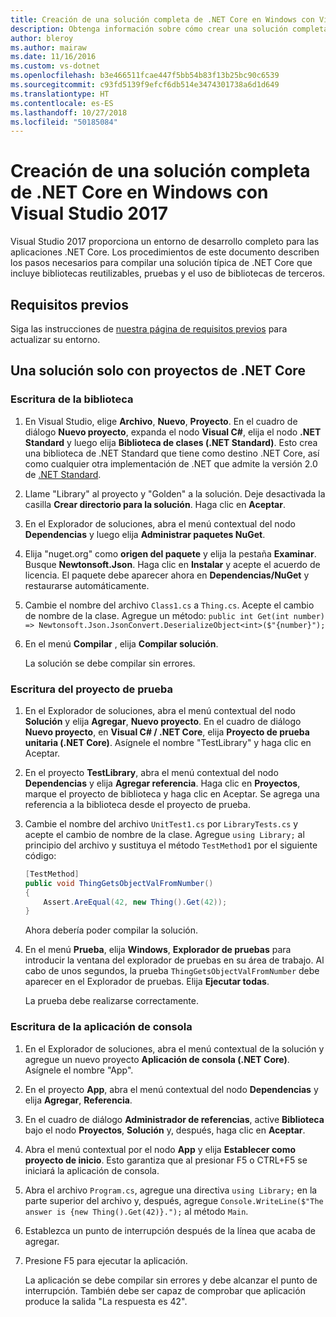 ```yaml
---
title: Creación de una solución completa de .NET Core en Windows con Visual Studio 2017
description: Obtenga información sobre cómo crear una solución completa de .NET Core en Visual Studio 2017 en Windows.
author: bleroy
ms.author: mairaw
ms.date: 11/16/2016
ms.custom: vs-dotnet
ms.openlocfilehash: b3e466511fcae447f5bb54b83f13b25bc90c6539
ms.sourcegitcommit: c93fd5139f9efcf6db514e3474301738a6d1d649
ms.translationtype: HT
ms.contentlocale: es-ES
ms.lasthandoff: 10/27/2018
ms.locfileid: "50185084"
---
```

# <a name="building-a-complete-net-core-solution-on-windows-using-visual-studio-2017"></a>Creación de una solución completa de .NET Core en Windows con Visual Studio 2017

Visual Studio 2017 proporciona un entorno de desarrollo completo para las aplicaciones .NET Core. Los procedimientos de este documento describen los pasos necesarios para compilar una solución típica de .NET Core que incluye bibliotecas reutilizables, pruebas y el uso de bibliotecas de terceros. 

## <a name="prerequisites"></a>Requisitos previos

Siga las instrucciones de [nuestra página de requisitos previos](../windows-prerequisites.md) para actualizar su entorno.

## <a name="a-solution-using-only-net-core-projects"></a>Una solución solo con proyectos de .NET Core

### <a name="writing-the-library"></a>Escritura de la biblioteca

1. En Visual Studio, elige **Archivo**, **Nuevo**, **Proyecto**. En el cuadro de diálogo **Nuevo proyecto**, expanda el nodo **Visual C#**, elija el nodo **.NET Standard** y luego elija **Biblioteca de clases (.NET Standard)**. Esto crea una biblioteca de .NET Standard que tiene como destino .NET Core, así como cualquier otra implementación de .NET que admite la versión 2.0 de [.NET Standard](../../standard/net-standard.md).

2. Llame "Library" al proyecto y "Golden" a la solución. Deje desactivada la casilla **Crear directorio para la solución**. Haga clic en **Aceptar**.

3. En el Explorador de soluciones, abra el menú contextual del nodo **Dependencias** y luego elija **Administrar paquetes NuGet**.

4. Elija "nuget.org" como **origen del paquete** y elija la pestaña **Examinar**. Busque **Newtonsoft.Json**. Haga clic en **Instalar** y acepte el acuerdo de licencia. El paquete debe aparecer ahora en **Dependencias/NuGet** y restaurarse automáticamente.

5. Cambie el nombre del archivo `Class1.cs` a `Thing.cs`. Acepte el cambio de nombre de la clase. Agregue un método: `public int Get(int number) => Newtonsoft.Json.JsonConvert.DeserializeObject<int>($"{number}");`

7. En el menú **Compilar** , elija **Compilar solución**.

   La solución se debe compilar sin errores.

### <a name="writing-the-test-project"></a>Escritura del proyecto de prueba

1. En el Explorador de soluciones, abra el menú contextual del nodo **Solución** y elija **Agregar**, **Nuevo proyecto**. En el cuadro de diálogo **Nuevo proyecto**, en **Visual C# / .NET Core**, elija **Proyecto de prueba unitaria (.NET Core)**. Asígnele el nombre "TestLibrary" y haga clic en Aceptar. 

2. En el proyecto **TestLibrary**, abra el menú contextual del nodo **Dependencias** y elija **Agregar referencia**. Haga clic en **Proyectos**, marque el proyecto de biblioteca y haga clic en Aceptar. Se agrega una referencia a la biblioteca desde el proyecto de prueba.

3. Cambie el nombre del archivo `UnitTest1.cs` por `LibraryTests.cs` y acepte el cambio de nombre de la clase. Agregue `using Library;` al principio del archivo y sustituya el método `TestMethod1` por el siguiente código:
    ```csharp
    [TestMethod]
    public void ThingGetsObjectValFromNumber()
    {
        Assert.AreEqual(42, new Thing().Get(42));
    }
    ```

   Ahora debería poder compilar la solución. 
   
4. En el menú **Prueba**, elija **Windows**, **Explorador de pruebas** para introducir la ventana del explorador de pruebas en su área de trabajo. Al cabo de unos segundos, la prueba `ThingGetsObjectValFromNumber` debe aparecer en el Explorador de pruebas. Elija **Ejecutar todas**.
   
   La prueba debe realizarse correctamente.

### <a name="writing-the-console-app"></a>Escritura de la aplicación de consola

1. En el Explorador de soluciones, abra el menú contextual de la solución y agregue un nuevo proyecto **Aplicación de consola (.NET Core)**. Asígnele el nombre "App".

2. En el proyecto **App**, abra el menú contextual del nodo **Dependencias** y elija **Agregar**, **Referencia**. 

3. En el cuadro de diálogo **Administrador de referencias**, active **Biblioteca** bajo el nodo **Proyectos**, **Solución** y, después, haga clic en **Aceptar**.

6. Abra el menú contextual por el nodo **App** y elija **Establecer como proyecto de inicio**. Esto garantiza que al presionar F5 o CTRL+F5 se iniciará la aplicación de consola.

7. Abra el archivo `Program.cs`, agregue una directiva `using Library;` en la parte superior del archivo y, después, agregue `Console.WriteLine($"The answer is {new Thing().Get(42)}.");` al método `Main`.

8. Establezca un punto de interrupción después de la línea que acaba de agregar.

9. Presione F5 para ejecutar la aplicación.

   La aplicación se debe compilar sin errores y debe alcanzar el punto de interrupción. También debe ser capaz de comprobar que aplicación produce la salida "La respuesta es 42".
